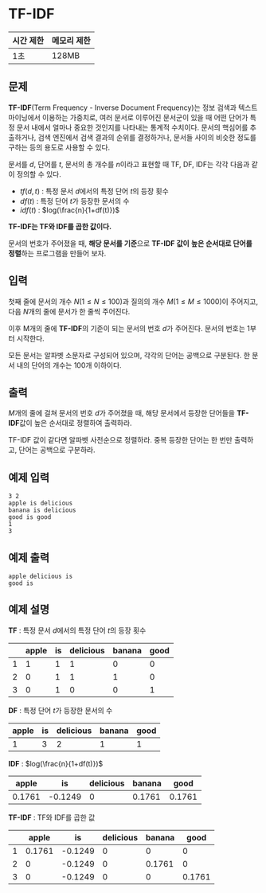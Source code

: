 # TF-IDF

| 시간 제한 | 메모리 제한 |
| --- | --- |
| 1초 | 128MB |

## 문제

**TF-IDF**(Term Frequency - Inverse Document Frequency)는 정보 검색과 텍스트 마이닝에서 이용하는 가중치로, 여러 문서로 이루어진 문서군이 있을 때 어떤 단어가 특정 문서 내에서 얼마나 중요한 것인지를 나타내는 통계적 수치이다. 문서의 핵심어를 추출하거나, 검색 엔진에서 검색 결과의 순위를 결정하거나, 문서들 사이의 비슷한 정도를 구하는 등의 용도로 사용할 수 있다.

문서를 $d$, 단어를 $t$, 문서의 총 개수를 $n$이라고 표현할 때 TF, DF, IDF는 각각 다음과 같이 정의할 수 있다.

- $tf(d,t)$ : 특정 문서 $d$에서의 특정 단어 $t$의 등장 횟수
- $df(t)$ : 특정 단어 $t$가 등장한 문서의 수
- $idf(t)$ : $log(\frac{n}{1+df(t)})$

**TF-IDF는 TF와 IDF를 곱한 값이다.**

문서의 번호가 주어졌을 때, **해당 문서를 기준**으로 **TF-IDF 값이** **높은 순서대로 단어를 정렬**하는 프로그램을 만들어 보자.

## 입력

첫째 줄에 문서의 개수 $N (1 \leq N \leq 100)$과  질의의 개수 $M (1 \leq M \leq 1000)$이 주어지고, 다음 $N$개의 줄에 문서가 한 줄씩 주어진다.

이후 M개의 줄에 **TF-IDF**의 기준이 되는 문서의 번호 $d$가 주어진다. 문서의 번호는 1부터 시작한다.

모든 문서는 알파벳 소문자로 구성되어 있으며, 각각의 단어는 공백으로 구분된다.
한 문서 내의 단어의 개수는 100개 이하이다.

## 출력

$M$개의 줄에 걸쳐 문서의 번호 $d$가 주어졌을 때, 해당 문서에서 등장한 단어들을 **TF-IDF**값이 높은 순서대로 정렬하여 출력하라.

TF-IDF 값이 같다면 알파벳 사전순으로 정렬하라. 중복 등장한 단어는 한 번만 출력하고, 단어는 공백으로 구분하라.

## 예제 입력

```
3 2
apple is delicious
banana is delicious
good is good
1
3
```

## 예제 출력

```
apple delicious is
good is
```

## 예제 설명

**TF** : 특정 문서 $d$에서의 특정 단어 $t$의 등장 횟수

|  | apple | is | delicious | banana | good |
| --- | --- | --- | --- | --- | --- |
| 1 | 1 | 1 | 1 | 0 | 0 |
| 2 | 0 | 1 | 1 | 1 | 0 |
| 3 | 0 | 1 | 0 | 0 | 1 |

**DF** : 특정 단어 $t$가 등장한 문서의 수

| apple | is | delicious | banana | good |
| --- | --- | --- | --- | --- |
| 1 | 3 | 2 | 1 | 1 |

**IDF** : $log(\frac{n}{1+df(t)})$

| apple | is | delicious | banana | good |
| --- | --- | --- | --- | --- |
| 0.1761 | -0.1249 | 0 | 0.1761 | 0.1761 |

**TF-IDF** : TF와 IDF를 곱한 값

|  | apple | is | delicious | banana | good |
| --- | --- | --- | --- | --- | --- |
| 1 | 0.1761 | -0.1249 | 0 | 0 | 0 |
| 2 | 0 | -0.1249 | 0 | 0.1761 | 0 |
| 3 | 0 | -0.1249 | 0 | 0 | 0.1761 |
